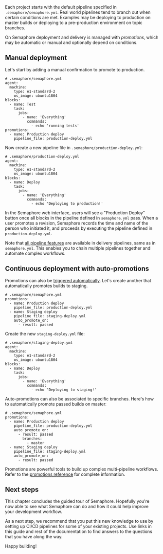 Each project starts with the default pipeline specified in
`.semaphore/semaphore.yml`. Real world pipelines tend to branch out
when certain conditions are met. Examples may be deploying to
production on master builds or deploying to a pre-production environment
on topic branches.

On Semaphore deployment and delivery is managed with _promotions_, which may
be automatic or manual and optionally depend on conditions.

## Manual deployment

Let's start by adding a manual confirmation to promote to production.

<pre><code class="language-yaml"># .semaphore/semaphore.yml
agent:
  machine:
    type: e1-standard-2
    os_image: ubuntu1804
blocks:
  - name: Test
    task:
      jobs:
        - name: 'Everything'
          commands:
            - echo 'running tests'
promotions:
  - name: Production deploy
    pipeline_file: production-deploy.yml
</code></pre>

Now create a new pipeline file in `.semaphore/production-deploy.yml`:

<pre><code class="language-yaml"># .semaphore/production-deploy.yml
agent:
  machine:
    type: e1-standard-2
    os_image: ubuntu1804
blocks:
  - name: Deploy
    task:
      jobs:
        - name: 'Everything'
          commands:
            - echo 'Deploying to production!'
</code></pre>

In the Semaphore web interface, users will see a "Production Deploy" button
once all blocks in the pipeline defined in `semaphore.yml` pass.
When a user promotes a revision, Semaphore records the time and name of the
person who initiated it, and proceeds by executing the pipeline defined in
`production-deploy.yml`.

Note that [all pipeline features][pipeline-reference] are available in delivery
pipelines, same as in `semaphore.yml`. This enables you to chain multiple
pipelines together and automate complex workflows.

## Continuous deployment with auto-promotions

Promotions can also be [triggered automatically][auto-promotions].
Let's create another that automatically promotes builds to staging.

<pre><code class="language-yaml"># .semaphore/semaphore.yml
promotions:
  - name: Production deploy
    pipeline_file: production-deploy.yml
  - name: Staging deploy
    pipeline_file: staging-deploy.yml
    auto_promote_on:
      - result: passed
</code></pre>

Create the new `staging-deploy.yml` file:

<pre><code class="language-yaml"># .semaphore/staging-deploy.yml
agent:
  machine:
    type: e1-standard-2
    os_image: ubuntu1804
blocks:
  - name: Deploy
    task:
      jobs:
        - name: 'Everything'
          commands:
            - echo 'Deploying to staging!'
</code></pre>

Auto-promotions can also be associated to specific branches. Here's how to
automatically promote passed builds on master:

<pre><code class="language-yaml"># .semaphore/semaphore.yml
promotions:
  - name: Production deploy
    pipeline_file: production-deploy.yml
    auto_promote_on:
      - result: passed
        branches:
          - master
  - name: Staging deploy
    pipeline_file: staging-deploy.yml
    auto_promote_on:
      - result: passed
</code></pre>

Promotions are powerful tools to build up complex multi-pipeline
workflows. Refer to the [promotions reference][reference] for complete
information.

## Next steps

This chapter concludes the guided tour of Semaphore. Hopefully you're now able
to see what Semaphore can do and how it could help improve your development
workflow.

As a next step, we recommend that you put this new knowledge to use by setting
up CI/CD pipelines for some of your existing projects. Use links in this guide
and rest of the documentation to find answers to the questions that you have
along the way.

Happy building!

[auto-promotions]: https://docs.semaphoreci.com/article/50-pipeline-yaml#auto_promote_on
[pipeline-reference]: https://docs.semaphoreci.com/article/50-pipeline-yaml
[reference]: https://docs.semaphoreci.com/article/50-pipeline-yaml#promotions
[next]: https://docs.semaphoreci.com/article/68-caching-dependencies
